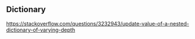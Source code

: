 ## Dictionary

<https://stackoverflow.com/questions/3232943/update-value-of-a-nested-dictionary-of-varying-depth>
